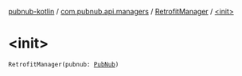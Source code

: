 [pubnub-kotlin](../../index.md) / [com.pubnub.api.managers](../index.md) / [RetrofitManager](index.md) / [&lt;init&gt;](./-init-.md)

# &lt;init&gt;

`RetrofitManager(pubnub: `[`PubNub`](../../com.pubnub.api/-pub-nub/index.md)`)`